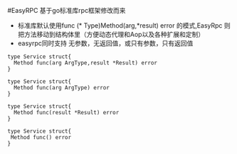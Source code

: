 

#EasyRPC 基于go标准库rpc框架修改而来
* 标准库默认使用func (* Type)Method(arg,*result) error 的模式,EasyRpc 则把方法移动到结构体里（方便动态代理和Aop以及各种扩展和定制）
* easyrpc同时支持 无参数，无返回值，或只有参数，只有返回值
```
type Service struct{
  Method func(arg ArgType,result *Result) error
}
``` 
```
type Service struct{
  Method func(arg ArgType) error
}
``` 
```
type Service struct{
  Method func(result *Result) error
}
``` 
```
type Service struct{
 Method func() error
}
``` 